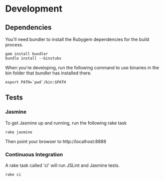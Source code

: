 
# Development

## Dependencies

You'll need bundler to install the Rubygem dependencies for the build process.

	gem install bundler
	bundle install --binstubs
	
When you're developing, run the following command to use binaries in the bin folder that bundler has installed there. 

	export PATH=`pwd`/bin:$PATH

## Tests

### Jasmine

To get Jasmine up and running, run the following rake task

	rake jasmine
	
Then point your browser to http://localhost:8888	

### Continuous Integration

A rake task called 'ci' will run JSLint and Jasmine tests.

	rake ci
	
